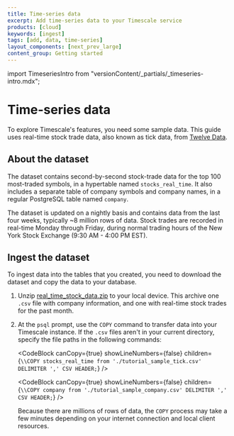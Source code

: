 ```yaml
---
title: Time-series data
excerpt: Add time-series data to your Timescale service
products: [cloud]
keywords: [ingest]
tags: [add, data, time-series]
layout_components: [next_prev_large]
content_group: Getting started
---
```


import TimeseriesIntro from "versionContent/_partials/_timeseries-intro.mdx";

# Time-series data

<TimeseriesIntro />

To explore Timescale's features, you need some sample data. This guide
uses real-time stock trade data, also known as tick data, from
[Twelve Data][twelve-data].

## About the dataset

The dataset contains second-by-second stock-trade data for the top 100
most-traded symbols, in a hypertable named `stocks_real_time`. It also includes
a separate table of company symbols and company names, in a regular PostgreSQL
table named `company`.

The dataset is updated on a nightly basis and contains data from the last four
weeks, typically ~8 million rows of data. Stock trades are recorded in real-time
Monday through Friday, during normal trading hours of the New York Stock
Exchange (9:30&nbsp;AM - 4:00&nbsp;PM EST).

## Ingest the dataset

To ingest data into the tables that you created, you need to download the
dataset and copy the data to your database.

<Procedure>

1. Unzip <Tag type="download">[real_time_stock_data.zip](https://assets.timescale.com/docs/downloads/get-started/real_time_stock_data.zip)</Tag> to your local device. 
   This archive one `.csv` file with company information, and one with real-time stock trades for
    the past month. 

1.  At the `psql` prompt, use the `COPY` command to transfer data into your
    Timescale instance. If the `.csv` files aren't in your current directory,
    specify the file paths in the following commands:

    <CodeBlock canCopy={true} showLineNumbers={false} children={`
    \\COPY stocks_real_time from './tutorial_sample_tick.csv' DELIMITER ',' CSV HEADER;
    `} />

    <CodeBlock canCopy={true} showLineNumbers={false} children={`
    \\COPY company from './tutorial_sample_company.csv' DELIMITER ',' CSV HEADER;
    `} />

    Because there are millions of rows of data, the `COPY` process may take a few
    minutes depending on your internet connection and local client resources.

</Procedure>

[twelve-data]: https://twelvedata.com/
[console-services]: https://console.cloud.timescale.com/dashboard/services
